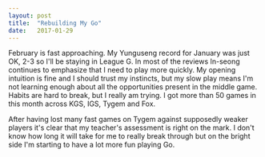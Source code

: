 ```yaml
---
layout: post
title:  "Rebuilding My Go"
date:   2017-01-29
---
```


February is fast approaching. My Yunguseng record for January was just
OK, 2-3 so I'll be staying in League G. In most of the reviews
In-seong continues to emphasize that I need to play more quickly. My
opening intuition is fine and I should trust my instincts, but my slow
play means I'm not learning enough about all the opportunities present
in the middle game. Habits are hard to break, but I really am
trying. I got more than 50 games in this month across KGS, IGS, Tygem
and Fox.

After having lost many fast games on Tygem against supposedly weaker
players it's clear that my teacher's assessment is right on the
mark. I don't know how long it will take for me to really break
through but on the bright side I'm starting to have a lot more fun
playing Go.
